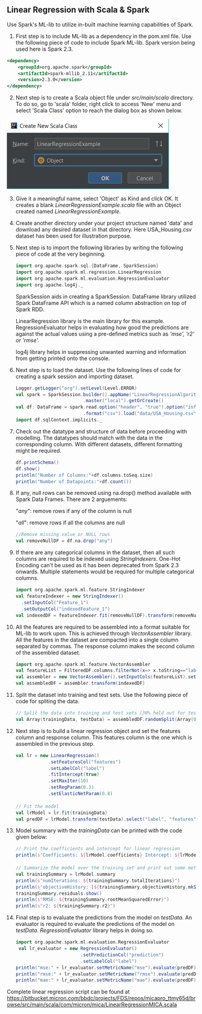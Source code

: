 ## Linear Regression with Scala & Spark

Use Spark's ML-lib to utilize in-built machine learning capabilities of Spark.

1. First step is to include ML-lib as a dependency in the pom.xml file. Use the following piece of code to include Spark ML-lib. Spark version being used here is Spark 2.3.

```xml
<dependency>
    <groupId>org.apache.spark</groupId>
    <artifactId>spark-mllib_2.11</artifactId>
    <version>2.3.0</version>
</dependency>
```

2. Next step is to create a Scala object file under *src/main/scala* directory. To do so, go to 'scala' folder, right click to access 'New' menu and select 'Scala Class' option to reach the dialog box as shown below.

![09-CreateScalaObject](./img/09-CreateScalaObject.PNG)

3. Give it a meaningful name, select 'Object' as Kind and click OK. It creates a blank *LinearRegressionExample.scala* file with an Object created named *LinearRegressionExample.*

4. Create another directory under your project structure named 'data' and download any desired dataset in that directory. Here USA_Housing.csv dataset has been used for illustration purpose.

5. Next step is to import the following libraries by writing the following piece of code at the very beginning. 

   ```scala
   import org.apache.spark.sql.{DataFrame, SparkSession}
   import org.apache.spark.ml.regression.LinearRegression
   import org.apache.spark.ml.evaluation.RegressionEvaluator
   import org.apache.log4j._
   ```

   SparkSession aids in creating a SparkSession. DataFrame library utilized Spark DataFrame API which is a named column abstraction on top of Spark RDD.

   LinearRegression library is the main library for this example. RegressionEvaluator helps in evaluating how good the predictions are against the actual values using a pre-defined metrics such as *'mse', 'r2' or 'rmse'.*

   log4j library helps in suppressing unwanted warning and information from getting printed onto the console.

6. Next step is to load the dataset. Use the following lines of code for creating a spark session and importing dataset.

   ```scala
   Logger.getLogger("org").setLevel(Level.ERROR)
   val spark = SparkSession.builder().appName("LinearRegressionAlgorithm")
     						.master("local").getOrCreate()
   val df: DataFrame = spark.read.option("header", "true").option("inferSchema", "true")
    						.format("csv").load("data/USA_Housing.csv")
   import df.sqlContext.implicits._
   ```

7. Check out the datatype and structure of data before proceeding with modelling. The datatypes should match with the data in the corresponding column. With different datasets, different formatting might be required.

   ```scala 
   df.printSchema()
   df.show()
   println("Number of Columns:"+df.columns.toSeq.size)
   println("Number of Datapoints:"+df.count())
   ```

8. If any, null rows can be removed using na.drop() method available with Spark Data Frames. There are 2 arguements:

   "*any*": remove rows if any of the column is null

   "*all*": remove rows if all the columns are null

   ```scala 
   //Remove missing value or NULL rows
   val removeNullDF = df.na.drop("any")
   ```

9. If there are any categorical columns in the dataset, then all such columns are required to be indexed using *StringIndexers*. One-Hot Encoding can't be used as it has been deprecated from Spark 2.3 onwards. Multiple statements would be required for multiple categorical columns.

   ```scala
   import org.apache.spark.ml.feature.StringIndexer
   val featureIndexer = new StringIndexer()
     .setInputCol("Feature_1")
     .setOutputCol("indexedFeature_1")
   val indexedDF = featureIndexer.fit(removeNullDF).transform(removeNullDF)
   ```

10. All the features are required to be assembled into a format suitable for ML-lib to work upon. This is achieved through *VectorAssembler* library. All the features in the dataset are compacted into a single column separated by commas. The response column makes the second column of the assembled dataset.

    ```scala 
    import org.apache.spark.ml.feature.VectorAssembler
    val featureList = FilteredDF.columns.filterNot(x=> x.toString=="label")
    val assembler = new VectorAssembler().setInputCols(featureList).setOutputCol("features")
    val assembledDF = assembler.transform(indexedDF)
    ```

11. Split the dataset into training and test sets. Use the following piece of code for spliting the data.

    ```scala
    // Split the data into training and test sets (30% held out for testing).
    val Array(trainingData, testData) = assembledDF.randomSplit(Array(0.7, 0.3))
    ```

12. Next step is to build a linear regression object and set the features column and response column. This features column is the one which is assembled in the previous step.

    ```scala 
    val lr = new LinearRegression()
    			.setFeaturesCol("features")
    			.setLabelCol("label")
    			.fitIntercept(true)
    	        .setMaxIter(10)
                .setRegParam(0.3)
                .setElasticNetParam(0.8)
    
    // Fit the model
    val lrModel = lr.fit(trainingData)
    val predDF = lrModel.transform(testData).select("label", "features","prediction")
    ```

13. Model summary with the *trainingData* can be printed with the code given below:

    ```scala 
    // Print the coefficients and intercept for linear regression
    println(s"Coefficients: ${lrModel.coefficients} Intercept: ${lrModel.intercept}")
    
    // Summarize the model over the training set and print out some metrics
    val trainingSummary = lrModel.summary
    println(s"numIterations: ${trainingSummary.totalIterations}")
    println(s"objectiveHistory: [${trainingSummary.objectiveHistory.mkString(",")}]")
    trainingSummary.residuals.show()
    println(s"RMSE: ${trainingSummary.rootMeanSquaredError}")
    println(s"r2: ${trainingSummary.r2}")
    ```

14. Final step is to evaluate the predictions from the model on *testData*. An evaluator is required to evaluate the predictions of the model on *testData*. *RegressionEvaluator* library helps in doing so.

    ```scala 
    import org.apache.spark.ml.evaluation.RegressionEvaluator
     val lr_evaluator = new RegressionEvaluator()
                            .setPredictionCol("prediction")
                            .setLabelCol("label")
    println("mse:" + lr_evaluator.setMetricName("mse").evaluate(predDF))
    println("rmse:" + lr_evaluator.setMetricName("rmse").evaluate(predDF))
    println("mae:" + lr_evaluator.setMetricName("mae").evaluate(predDF))
    ```

Complete linear regression script can be found at https://bitbucket.micron.com/bbdc/projects/FDS/repos/micapro_ttmy65d/browse/src/main/scala/com/micron/mica/LinearRegressionMICA.scala

